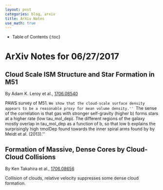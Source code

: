 ```yaml
---
layout: post
categories: blog, arxiv
title: ArXiv Notes
use_math: true
---
```


* Table of Contents
{:toc}


# ArXiv Notes for 06/27/2017

## Cloud Scale ISM Structure and Star Formation in M51

By Adam K. Leroy et al., [1706.08540](https://arxiv.org/abs/1706.08540)

PAWS survey of M51. ``We show that the cloud-scale surface density appears to be a reasonable proxy for mean volume density.'' ``The sense of the correlation is that gas with stronger self-gravity (higher b) forms stars at a higher rate (low tau_mol_dep). The different regions of the galaxy mostly overlap in tau_mol_dep as a function of b, so that low b explains the surprisingly high τmolDep found towards the inner spiral arms found by by Meidt et al. (2013).''

## Formation of Massive, Dense Cores by Cloud-Cloud Collisions


By Ken Takahira et al., [1706.08656](https://arxiv.org/abs/1706.08656)

Collision of clouds, relative velocity suppresses some dense cloud formation.